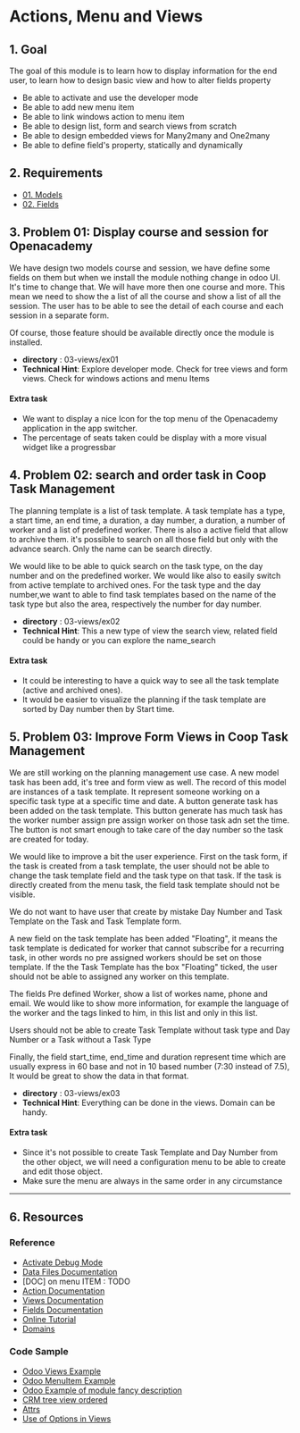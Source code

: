 # Actions, Menu and Views


## 1. Goal



The goal of this module is to learn how to display information for the end user, to learn how to design basic view and how to alter fields property

* Be able to activate and use the developer mode
* Be able to add new menu item
* Be able to link windows action to menu item
* Be able to design list, form and search views from scratch 
* Be able to design embedded views for Many2many and One2many
* Be able to define field's property, statically and dynamically

## 2. Requirements

* [01. Models](../01-models/)
* [02. Fields](../02-fields/)


## 3. Problem 01: Display course and session for Openacademy


We have design two models course and session, we have define some fields on them but when we install the module nothing change in odoo UI. It's time to change that. 
We will have more then one course and more. This mean we need to show the a list of all the course and show a list of all the session. The user has to be able to see the detail of each course and each session in a separate form. 

Of course, those feature should be available directly once the module is installed. 


- **directory** : 03-views/ex01
- **Technical Hint**: Explore developer mode. Check for tree views and form views. Check for windows actions and menu Items

#### Extra task


* We want to display a nice Icon for the top menu of the Openacademy application in the app switcher. 
* The percentage of seats taken could be display with a more visual widget like a progressbar

## 4. Problem 02: search and order task in Coop Task Management

The planning template is a list of task template. A task template has a type, a start time, an end time, a duration, a day number, a duration, a number of worker and a list of predefined worker. There is also a active field that allow to archive them. it's possible to search on all those field but only with the advance search. Only the name can be search directly.

We would like to be able to quick search on the task type, on the day number and on the predefined worker. We would like also to easily switch from active template to archived ones.
For the task type and the day number,we want to able to find task templates based on the name of the task type but also the area, respectively the number for day number.


- **directory** : 03-views/ex02
- **Technical Hint**: This a new type of view the search view, related field could be handy or you can explore the name_search


#### Extra task

* It could be interesting to have a quick way to see all the task template (active and archived ones). 
* It would be easier to visualize the planning if the task template are sorted by Day number then by Start time.








## 5. Problem 03: Improve Form Views in Coop Task Management


We are still working on the planning management use case.
A new model task has been add, it's tree and form view as well. The record of this model are instances of a task template. It represent someone working on a specific task type at a specific time and date. A button generate task has been added on the task template. This button generate has much task has the worker number assign pre assign worker on those task adn set the time. The button is not smart enough to take care of the day number so the task are created for today. 

We would like to improve a bit the user experience. First on the task form, if the task is created from a task template, the user should not be able to change the task template field and the task type on that task. If the task is directly created from the menu task, the field task template should not be visible. 

We do not want to have user that create by mistake Day Number and Task Template on the Task and Task Template form. 

A new field on the task template has been added "Floating", it means the task template is dedicated for worker that cannot subscribe for a recurring task, in other words no pre assigned workers should be set on those template. If the the Task Template has the box "Floating" ticked, the user should not be able to assigned any worker on this template.

The fields Pre defined Worker, show a list of workes name, phone and email. We would like to show more information, for example the language of the worker and the tags linked to him, in this list and only in this list.

Users should not be able to create Task Template without task type and Day Number or a Task without a Task Type

Finally, the field start_time, end_time and duration represent time which are usually express in 60 base and not in 10 based number (7:30 instead of 7.5), It would be great to show the data in that format.

- **directory** : 03-views/ex03
- **Technical Hint**:  Everything can be done in the views. Domain can be handy. 

#### Extra task
* Since it's not possible to create Task Template and Day Number from the other object, we will need a configuration menu to be able to create and edit those object.
* Make sure the menu are always in the same order in any circumstance




-------------------------------------



## 6. Resources


### Reference

* [Activate Debug Mode](https://www.odoo.com/documentation/9.0/howtos/web.html#a-simple-module)
* [Data Files Documentation](http://www.odoo.com/documentation/9.0/reference/data.html)
* [DOC] on menu ITEM : TODO
* [Action Documentation](http://www.odoo.com/documentation/9.0/reference/actions.html)
* [Views Documentation](http://www.odoo.com/documentation/9.0/reference/views.html)
* [Fields Documentation](http://www.odoo.com/documentation/9.0/reference/orm.html#basic-fields)
* [Online Tutorial](http://www.odoo.com/documentation/9.0/howtos/backend.html#basic-views)
* [Domains](https://www.odoo.com/documentation/9.0/reference/orm.html#domains)


### Code Sample

* [Odoo Views Example](https://github.com/odoo/odoo/blob/9.0/addons/product/product_view.xml)
* [Odoo MenuItem Example](https://github.com/odoo/odoo/blob/9.0/addons/account/views/account_menuitem.xml)
* [Odoo Example of module fancy description](https://github.com/odoo/odoo/tree/9.0/addons/account/static/description)
* [CRM tree view ordered](https://github.com/odoo/odoo/blob/9.0/addons/crm/crm_lead_view.xml#L661)
* [Attrs](https://github.com/odoo/odoo/blob/9.0/addons/hr_recruitment/views/hr_recruitment_views.xml#L416)
* [Use of Options in Views](https://github.com/odoo/odoo/blob/9.0/addons/hr_recruitment/views/hr_recruitment_views.xml#L411)








